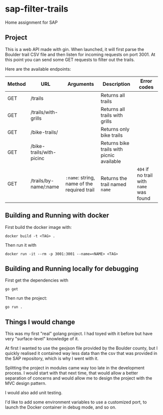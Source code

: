 # sap-filter-trails

Home assignment for SAP

## Project

This is a web API made with gin.
When launched, it will first parse the Boulder trail CSV file and then listen for incoming requests on port 3001.
At this point you can send some GET requests to filter out the trails.

Here are the available endpoints:

| Method | URL                      | Arguments                                   | Description                               | Error codes                             |
| ------ | ------------------------ | ------------------------------------------- | ----------------------------------------- | --------------------------------------- |
| GET    | /trails                  |                                             | Returns all trails                        |
| GET    | /trails/with-grills      |                                             | Returns all trails with grills            |
| GET    | /bike-trails/            |                                             | Returns only bike trails                  |
| GET    | /bike-trails/with-picinc |                                             | Returns bike trails with picnic available |
| GET    | /trails/by-name/:name    | `:name`: string, name of the required trail | Returns the trail named `name`            | `404` if no trail with `name` was found |

## Building and Running with docker

First build the docker image with:

`docker build -t <TAG> .`

Then run it with

`docker run -it --rm -p 3001:3001 --name=<NAME> <TAG>`

## Building and Running locally for debugging

First get the dependencies with

`go get`

Then run the project:

`go run .`

## Things I would change

This was my first "real" golang project. I had toyed with it before but have very "surface-level" knowledge of it.

At first I wanted to use the geojson file provided by the Boulder county, but I quickly realised it contained way less data than the csv that was provided in the SAP repository, which is why I went with it.

Splitting the project in modules came way too late in the development process. I would start with that next time, that would allow a better separation of concerns and would allow me to design the project with the MVC design pattern.

I would also add unit testing.

I'd like to add some environment variables to use a customized port, to launch the Docker container in debug mode, and so on.
